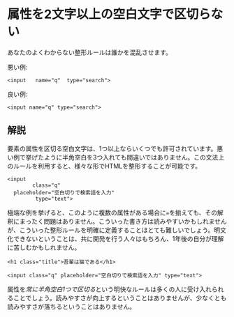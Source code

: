 # 属性を2文字以上の空白文字で区切らない

あなたのよくわからない整形ルールは誰かを混乱させます。

悪い例:

    <input   name="q"  type="search">

良い例:

    <input name="q" type="search">


## 解説

要素の属性を区切る空白文字は、1つ以上ならいくつでも許可されています。悪い例で挙げたように半角空白を3つ入れても間違いではありません。この文法上のルールを利用すると、様々な形でHTMLを整形することが可能です。

    <input
            class="q"
      placeholder="空白切りで検索語を入力"
             type="text">

極端な例を挙げると、このように複数の属性がある場合に`=`を揃えても、その解釈にまったく問題はありません。こういった書き方は読みやすいかもしれませんが、こういった整形ルールを明確に定義することはとても難しいでしょう。明文化できないということは、共に開発を行う人々はもちろん、1年後の自分が理解に苦しむかもしれません。

    <h1 class="title">吾輩は猫である</h1>
    
    <input class="q" placeholder="空白切りで検索語を入力" type="text">

属性を*常に半角空白1つで区切る*という明快なルールは多くの人に受け入れられることでしょう。読みやすさが向上するということはありませんが、少なくとも読みやすさが落ちるということはありません。
